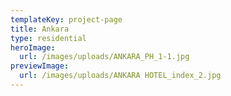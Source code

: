 ```yaml
---
templateKey: project-page
title: Ankara
type: residential
heroImage:
  url: /images/uploads/ANKARA_PH_1-1.jpg
previewImage:
  url: /images/uploads/ANKARA HOTEL_index_2.jpg
---
```


